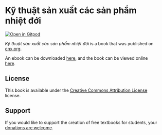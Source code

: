 # Kỹ thuật sản xuất các sản phẩm nhiệt đới

[![Open in Gitpod](https://gitpod.io/button/open-in-gitpod.svg)](https://gitpod.io/from-referrer/)

_Kỹ thuật sản xuất các sản phẩm nhiệt đới_ is a book that was published on [cnx.org](https://cnx.org/).

An ebook can be downloaded [here](https://github.com/cnx-user-books/cnxbook-ky-thuat-san-xuat-cac-san-pham-nhiet-doi/releases/latest), and the book can be viewed online [here](https://github.com/cnx-user-books/cnxbook-ky-thuat-san-xuat-cac-san-pham-nhiet-doi/releases/latest).

## License
This book is available under the [Creative Commons Attribution License](./LICENSE) license.

## Support
If you would like to support the creation of free textbooks for students, your [donations are welcome](https://riceconnect.rice.edu/donation/support-openstax-banner).
